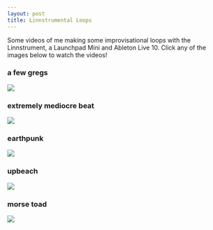 ```yaml
---
layout: post
title: Linnstrumental Loops
---
```


Some videos of me making some improvisational loops with the Linnstrument, a Launchpad Mini and Ableton Live 10. Click any of the images below to watch the videos!

### a few gregs
[![](https://img.youtube.com/vi/K9InrejvEUA/0.jpg)](https://www.youtube.com/watch?v=K9InrejvEUA)

### extremely mediocre beat
[![](https://img.youtube.com/vi/w0_ksae675I/0.jpg)](https://www.youtube.com/watch?v=w0_ksae675I)

### earthpunk
[![](https://img.youtube.com/vi/Jy5L9943T_c/0.jpg)](https://www.youtube.com/watch?v=Jy5L9943T_c)

### upbeach
[![](https://img.youtube.com/vi/Dysld6rvBYk/0.jpg)](https://www.youtube.com/watch?v=Dysld6rvBYk)

### morse toad
[![](https://img.youtube.com/vi/t3fv69IWR_8/0.jpg)](https://www.youtube.com/watch?v=t3fv69IWR_8)